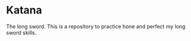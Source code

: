 # Katana
The long sword. 
This is a repository to practice hone and perfect my long sword skills.
 
